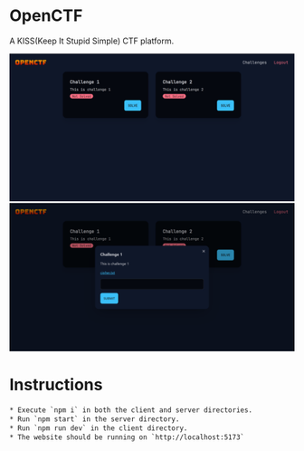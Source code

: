 # OpenCTF

A KISS(Keep It Stupid Simple) CTF platform.

![main](./preview/main.png)
![solving](./preview/solving.png)

# Instructions
    * Execute `npm i` in both the client and server directories.
    * Run `npm start` in the server directory.
    * Run `npm run dev` in the client directory.
    * The website should be running on `http://localhost:5173`
